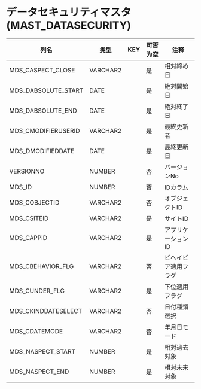 # データセキュリティマスタ(MAST_DATASECURITY)
| 列名   | 类型   | KEY  | 可否为空 | 注释   |
| ---- | ---- | ---- | ---- | ---- |
|MDS_CASPECT_CLOSE|VARCHAR2||是|相対締め日|
|MDS_DABSOLUTE_START|DATE||是|絶対開始日|
|MDS_DABSOLUTE_END|DATE||是|絶対終了日|
|MDS_CMODIFIERUSERID|VARCHAR2||是|最終更新者|
|MDS_DMODIFIEDDATE|DATE||是|最終更新日|
|VERSIONNO|NUMBER||否|バージョンNo|
|MDS_ID|NUMBER||否|IDカラム|
|MDS_COBJECTID|VARCHAR2||否|オブジェクトID|
|MDS_CSITEID|VARCHAR2||是|サイトID  |
|MDS_CAPPID|VARCHAR2||是|アプリケーションID  |
|MDS_CBEHAVIOR_FLG|VARCHAR2||否|ビヘイビア適用フラグ|
|MDS_CUNDER_FLG|VARCHAR2||是|下位適用フラグ|
|MDS_CKINDDATESELECT|VARCHAR2||否|日付種類選択|
|MDS_CDATEMODE|VARCHAR2||否|年月日モード|
|MDS_NASPECT_START|NUMBER||是|相対過去対象|
|MDS_NASPECT_END|NUMBER||是|相対未来対象|
